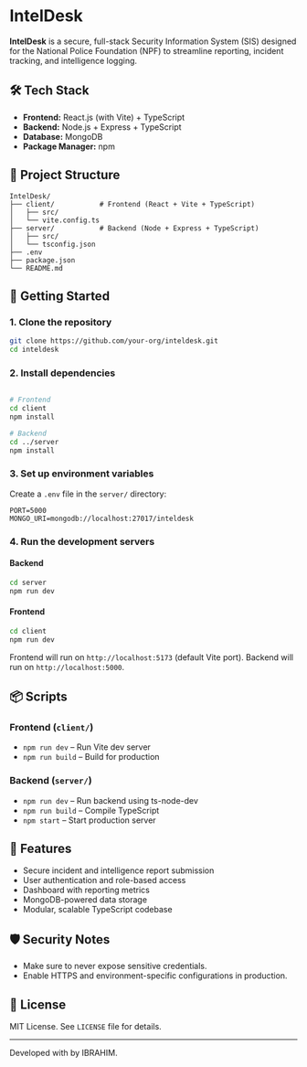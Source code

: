 # IntelDesk

**IntelDesk** is a secure, full-stack Security Information System (SIS) designed for the National Police Foundation (NPF) to streamline reporting, incident tracking, and intelligence logging.

## 🛠 Tech Stack

* **Frontend:** React.js (with Vite) + TypeScript
* **Backend:** Node.js + Express + TypeScript
* **Database:** MongoDB
* **Package Manager:** npm

## 📁 Project Structure

```
IntelDesk/
├── client/           # Frontend (React + Vite + TypeScript)
│   ├── src/
│   └── vite.config.ts
├── server/           # Backend (Node + Express + TypeScript)
│   ├── src/
│   └── tsconfig.json
├── .env
├── package.json
└── README.md
```

## 🚀 Getting Started

### 1. Clone the repository

```bash
git clone https://github.com/your-org/inteldesk.git
cd inteldesk
```

### 2. Install dependencies

```bash

# Frontend
cd client
npm install

# Backend
cd ../server
npm install
```

### 3. Set up environment variables

Create a `.env` file in the `server/` directory:

```env
PORT=5000
MONGO_URI=mongodb://localhost:27017/inteldesk
```

### 4. Run the development servers

#### Backend

```bash
cd server
npm run dev
```

#### Frontend

```bash
cd client
npm run dev
```

Frontend will run on `http://localhost:5173` (default Vite port).
Backend will run on `http://localhost:5000`.

## 📦 Scripts

### Frontend (`client/`)

* `npm run dev` – Run Vite dev server
* `npm run build` – Build for production

### Backend (`server/`)

* `npm run dev` – Run backend using ts-node-dev
* `npm run build` – Compile TypeScript
* `npm start` – Start production server

## 📌 Features

* Secure incident and intelligence report submission
* User authentication and role-based access
* Dashboard with reporting metrics
* MongoDB-powered data storage
* Modular, scalable TypeScript codebase

## 🛡 Security Notes

* Make sure to never expose sensitive credentials.
* Enable HTTPS and environment-specific configurations in production.

## 📄 License

MIT License. See `LICENSE` file for details.

---

Developed with by IBRAHIM.
